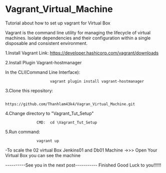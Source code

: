 # Vagrant_Virtual_Machine
Tutorial about how to set up vagrant for Virtual Box 

Vagrant is the command line utility for managing the lifecycle of virtual machines. Isolate dependencies and their configuration within a single disposable and consistent environment.

1.Install Vagrant
Link: https://developer.hashicorp.com/vagrant/downloads

2.Install Plugin Vagrant-hostmanager

In the CLI(Command Line Interface):

                        vagrant plugin install vagrant-hostmanager

3.Clone this repository:

                  https://github.com/Thanhlam43k4/Vagran_Virtual_Machine.git
              
4.Change directory to "Vagrant_Tut_Setup"

                  CMD:  cd \Vagrant_Tut_Setup

5.Run command:

                  vagrant up 
-To scale the 02 virtual Box Jenkins01 and Db01 Machine
->>> Open Your Virtual Box you can see the machine

----------See you in the next post-----------
Finished
Good Luck to you!!!!!!
        
